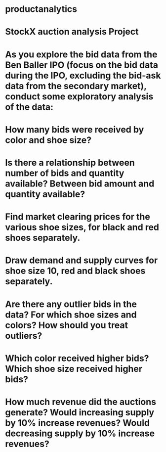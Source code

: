 # productanalytics
# StockX auction analysis Project
# As you explore the bid data from the Ben Baller IPO (focus on the bid data during the IPO, excluding the bid-ask data from the secondary market), conduct some exploratory analysis of the data: 
# How many bids were received by color and shoe size? 
# Is there a relationship between number of bids and quantity available? Between bid amount and quantity available? 
# Find market clearing prices for the various shoe sizes, for black and red shoes separately. 
# Draw demand and supply curves for shoe size 10, red and black shoes separately. 
# Are there any outlier bids in the data? For which shoe sizes and colors? How should you treat outliers? 
# Which color received higher bids? Which shoe size received higher bids? 
# How much revenue did the auctions generate? Would increasing supply by 10% increase revenues? Would decreasing supply by 10% increase revenues? 
